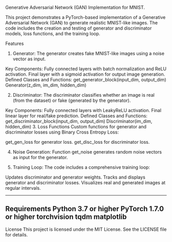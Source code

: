 Generative Adversarial Network (GAN) Implementation for MNIST. 

This project demonstrates a PyTorch-based implementation of a Generative Adversarial Network (GAN) to generate realistic MNIST-like images. The code includes the creation and testing of generator and discriminator models, loss functions, and the training loop.

Features
1. Generator:
The generator creates fake MNIST-like images using a noise vector as input.

Key Components:
Fully connected layers with batch normalization and ReLU activation.
Final layer with a sigmoid activation for output image generation.
Defined Classes and Functions:
get_generator_block(input_dim, output_dim)
Generator(z_dim, im_dim, hidden_dim)

2. Discriminator:
The discriminator classifies whether an image is real (from the dataset) or fake (generated by the generator).

Key Components:
Fully connected layers with LeakyReLU activation.
Final linear layer for real/fake prediction.
Defined Classes and Functions:
get_discriminator_block(input_dim, output_dim)
Discriminator(im_dim, hidden_dim)
3. Loss Functions
Custom functions for generator and discriminator losses using Binary Cross Entropy Loss:

get_gen_loss for generator loss.
get_disc_loss for discriminator loss.

4. Noise Generation:
Function get_noise generates random noise vectors as input for the generator.

5. Training Loop:
The code includes a comprehensive training loop:

Updates discriminator and generator weights.
Tracks and displays generator and discriminator losses.
Visualizes real and generated images at regular intervals.

-------------------------------------------------------------
Requirements
Python 3.7 or higher
PyTorch 1.7.0 or higher
torchvision
tqdm
matplotlib
--------------------------------------------------------------

License
This project is licensed under the MIT License. See the LICENSE file for details.

